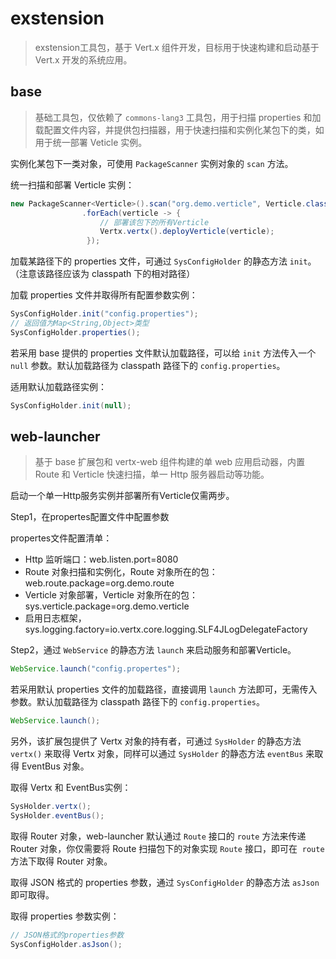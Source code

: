 # exstension
> exstension工具包，基于 Vert.x 组件开发，目标用于快速构建和启动基于 Vert.x 开发的系统应用。

## base
> 基础工具包，仅依赖了 `commons-lang3` 工具包，用于扫描 properties 和加载配置文件内容，并提供包扫描器，用于快速扫描和实例化某包下的类，如用于统一部署 Veticle 实例。

实例化某包下一类对象，可使用 `PackageScanner` 实例对象的 `scan` 方法。

统一扫描和部署 Verticle 实例：  
```java
new PackageScanner<Verticle>().scan("org.demo.verticle", Verticle.class)
                .forEach(verticle -> {
                    // 部署该包下的所有Verticle
                    Vertx.vertx().deployVerticle(verticle);
                 });
```
加载某路径下的 properties 文件，可通过 `SysConfigHolder` 的静态方法 `init`。（注意该路径应该为 classpath 下的相对路径）

加载 properties 文件并取得所有配置参数实例：
```java
SysConfigHolder.init("config.properties");
// 返回值为Map<String,Object>类型
SysConfigHolder.properties();
```
若采用 base 提供的 properties 文件默认加载路径，可以给 `init` 方法传入一个 `null` 参数。默认加载路径为 classpath 路径下的 `config.properties`。

适用默认加载路径实例：
```java
SysConfigHolder.init(null);
```

## web-launcher
> 基于 base 扩展包和 vertx-web 组件构建的单 web 应用启动器，内置 Route 和 Verticle 快速扫描，单一 Http 服务器启动等功能。

启动一个单一Http服务实例并部署所有Verticle仅需两步。

Step1，在propertes配置文件中配置参数

propertes文件配置清单：
* Http 监听端口：web.listen.port=8080
* Route 对象扫描和实例化，Route 对象所在的包：web.route.package=org.demo.route
* Verticle 对象部署，Verticle 对象所在的包：sys.verticle.package=org.demo.verticle
* 启用日志框架，sys.logging.factory=io.vertx.core.logging.SLF4JLogDelegateFactory

Step2，通过 `WebService` 的静态方法 `launch` 来启动服务和部署Verticle。
```java
WebService.launch("config.propertes");
```
若采用默认 properties 文件的加载路径，直接调用 `launch` 方法即可，无需传入参数。默认加载路径为 classpath 路径下的 `config.properties`。

```java
WebService.launch();
```
另外，该扩展包提供了 Vertx 对象的持有者，可通过 `SysHolder` 的静态方法 `vertx()` 来取得 Vertx 对象，同样可以通过 `SysHolder` 的静态方法 `eventBus` 来取得 EventBus 对象。

取得 Vertx 和 EventBus实例：
```java
SysHolder.vertx();
SysHolder.eventBus();
```
取得 Router 对象，web-launcher 默认通过 `Route` 接口的 `route` 方法来传递 Router 对象，你仅需要将 Route 扫描包下的对象实现 `Route` 接口，即可在  `route` 方法下取得 Router 对象。

取得 JSON 格式的 properties 参数，通过 `SysConfigHolder` 的静态方法 `asJson` 即可取得。

取得 properties 参数实例：
```java
// JSON格式的properties参数
SysConfigHolder.asJson();
```
